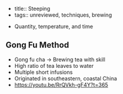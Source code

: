 - title:: Steeping
- tags:: unreviewed, techniques, brewing

* Quantity, temperature, and time

## Gong Fu Method
* Gong fu cha -> Brewing tea with skill
* High ratio of tea leaves to water
* Multiple short infusions
* Originated in southeastern, coastal China
* https://youtu.be/RrQVkh-gF4Y?t=365